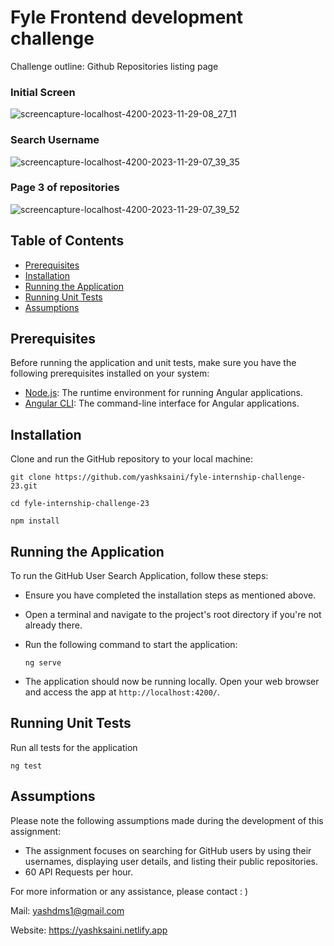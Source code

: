 # Fyle Frontend development challenge
Challenge outline: Github Repositories listing page


### Initial Screen
![screencapture-localhost-4200-2023-11-29-08_27_11](https://github.com/yashksaini/fyle-internship-challenge-23/assets/101442489/bd49bf0d-948c-4262-883f-9912fab16c82)


### Search Username
![screencapture-localhost-4200-2023-11-29-07_39_35](https://github.com/yashksaini/fyle-internship-challenge-23/assets/101442489/e1f152a4-e661-4c11-ac81-0ef8adec037b)


### Page 3 of repositories

![screencapture-localhost-4200-2023-11-29-07_39_52](https://github.com/yashksaini/fyle-internship-challenge-23/assets/101442489/4d751de8-ed83-4553-8662-c92891ef5f34)



## Table of Contents
- [Prerequisites](#prerequisites)
- [Installation](#installation)
- [Running the Application](#running-the-application)
- [Running Unit Tests](#running-unit-tests)
- [Assumptions](#assumptions)

## Prerequisites

Before running the application and unit tests, make sure you have the following prerequisites installed on your system:

- [Node.js](https://nodejs.org/): The runtime environment for running Angular applications.
- [Angular CLI](https://angular.io/cli): The command-line interface for Angular applications.

## Installation

Clone and run the GitHub repository to your local machine:
```
git clone https://github.com/yashksaini/fyle-internship-challenge-23.git
```
```
cd fyle-internship-challenge-23
```
```
npm install
```

## Running the Application

To run the GitHub User Search Application, follow these steps:

- Ensure you have completed the installation steps as mentioned above.

- Open a terminal and navigate to the project's root directory if you're not already there.

- Run the following command to start the application:

   ```
   ng serve
   ```

- The application should now be running locally. Open your web browser and access the app at `http://localhost:4200/`.

## Running Unit Tests

Run all tests for the application
   ```
   ng test 
   ```

## Assumptions

Please note the following assumptions made during the development of this assignment:

- The assignment focuses on searching for GitHub users by using their usernames, displaying user details, and listing their public repositories.
- 60 API Requests per hour.

For more information or any assistance, please contact : )

Mail: yashdms1@gmail.com 

Website: https://yashksaini.netlify.app 
